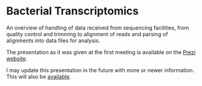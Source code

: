 Bacterial Transcriptomics
=========================

An overview of handling of data received from sequencing facilities, from quality control and trimming to alignment of reads and parsing of alignments into data files for analysis.

The presentation as it was given at the first meeting is available on the [Prezi website](http://prezi.com/mtiw5z9i0gfu/copy-of-analysis-of-bacterial-transcriptome-data/).

I may update this presentation in the future with more or newer information. This will also be [available](http://prezi.com/mtiw5z9i0gfu/copy-of-analysis-of-bacterial-transcriptome-data/).



